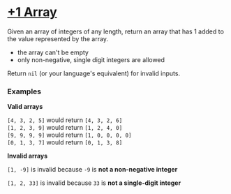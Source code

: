 # [+1 Array](https://www.codewars.com/kata/5514e5b77e6b2f38e0000ca9)

Given an array of integers of any length, return an array that has 1 added to the value represented by the array.

- the array can't be empty
- only non-negative, single digit integers are allowed

Return `nil` (or your language's equivalent) for invalid inputs.

### Examples

**Valid arrays**

`[4, 3, 2, 5]` would return `[4, 3, 2, 6]`  
`[1, 2, 3, 9]` would return `[1, 2, 4, 0]`  
`[9, 9, 9, 9]` would return `[1, 0, 0, 0, 0]`  
`[0, 1, 3, 7]` would return `[0, 1, 3, 8]`

**Invalid arrays**

`[1, -9]` is invalid because `-9` is **not a non-negative integer**

`[1, 2, 33]` is invalid because `33` is **not a single-digit integer**



